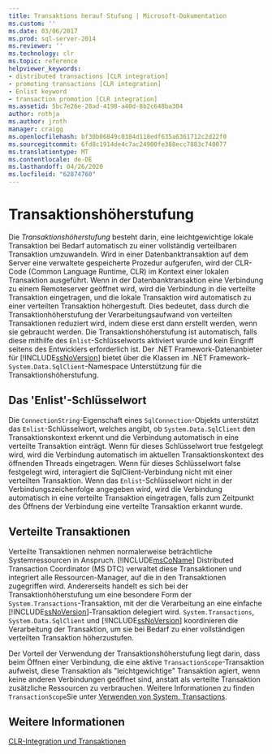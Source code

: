 ```yaml
---
title: Transaktions herauf Stufung | Microsoft-Dokumentation
ms.custom: ''
ms.date: 03/06/2017
ms.prod: sql-server-2014
ms.reviewer: ''
ms.technology: clr
ms.topic: reference
helpviewer_keywords:
- distributed transactions [CLR integration]
- promoting transactions [CLR integration]
- Enlist keyword
- transaction promotion [CLR integration]
ms.assetid: 5bc7e26e-28ad-4198-a40d-8b2c648ba304
author: rothja
ms.author: jroth
manager: craigg
ms.openlocfilehash: bf30b06849c0384d118edf635a6361712c2d22f0
ms.sourcegitcommit: 6fd8c1914de4c7ac24900fe388ecc7883c740077
ms.translationtype: MT
ms.contentlocale: de-DE
ms.lasthandoff: 04/26/2020
ms.locfileid: "62874760"
---
```

# <a name="transaction-promotion"></a>Transaktionshöherstufung
  Die *Transaktionshöherstufung* besteht darin, eine leichtgewichtige lokale Transaktion bei Bedarf automatisch zu einer vollständig verteilbaren Transaktion umzuwandeln. Wird in einer Datenbanktransaktion auf dem Server eine verwaltete gespeicherte Prozedur aufgerufen, wird der CLR-Code (Common Language Runtime, CLR) im Kontext einer lokalen Transaktion ausgeführt.  Wenn in der Datenbanktransaktion eine Verbindung zu einem Remoteserver geöffnet wird, wird die Verbindung in die verteilte Transaktion eingetragen, und die lokale Transaktion wird automatisch zu einer verteilten Transaktion höhergestuft. Dies bedeutet, dass durch die Transaktionhöherstufung der Verarbeitungsaufwand von verteilten Transaktionen reduziert wird, indem diese erst dann erstellt werden, wenn sie gebraucht werden. Die Transaktionshöherstufung ist automatisch, falls diese mithilfe des `Enlist`-Schlüsselworts aktiviert wurde und kein Eingriff seitens des Entwicklers erforderlich ist. Der .NET Framework-Datenanbieter für [!INCLUDE[ssNoVersion](../../includes/ssnoversion-md.md)] bietet über die Klassen im .NET Framework-`System.Data.SqlClient`-Namespace Unterstützung für die Transaktionshöherstufung.  
  
## <a name="the-enlist-keyword"></a>Das 'Enlist'-Schlüsselwort  
 Die `ConnectionString`-Eigenschaft eines `SqlConnection`-Objekts unterstützt das `Enlist`-Schlüsselwort, welches angibt, ob `System.Data.SqlClient` den Transaktionskontext erkennt und die Verbindung automatisch in eine verteilte Transaktion einträgt. Wenn für dieses Schlüsselwort true festgelegt wird, wird die Verbindung automatisch im aktuellen Transaktionskontext des öffnenden Threads eingetragen. Wenn für dieses Schlüsselwort false festgelegt wird, interagiert die SqlClient-Verbindung nicht mit einer verteilten Transaktion. Wenn das `Enlist`-Schlüsselwort nicht in der Verbindungszeichenfolge angegeben wird, wird die Verbindung automatisch in eine verteilte Transaktion eingetragen, falls zum Zeitpunkt des Öffnens der Verbindung eine verteilte Transaktion erkannt wurde.  
  
## <a name="distributed-transactions"></a>Verteilte Transaktionen  
 Verteilte Transaktionen nehmen normalerweise beträchtliche Systemressourcen in Anspruch. [!INCLUDE[msCoName](../../includes/msconame-md.md)] Distributed Transaction Coordinator (MS DTC) verwaltet diese Transaktionen und integriert alle Ressourcen-Manager, auf die in den Transaktionen zugegriffen wird. Andererseits handelt es sich bei der Transaktionhöherstufung um eine besondere Form der `System.Transactions`-Transaktion, mit der die Verarbeitung an eine einfache [!INCLUDE[ssNoVersion](../../includes/ssnoversion-md.md)]-Transaktion delegiert wird. `System.Transactions`, `System.Data.SqlClient` und [!INCLUDE[ssNoVersion](../../includes/ssnoversion-md.md)] koordinieren die Verarbeitung der Transaktion, um sie bei Bedarf zu einer vollständigen verteilten Transaktion höherzustufen.  
  
 Der Vorteil der Verwendung der Transaktionshöherstufung liegt darin, dass beim Öffnen einer Verbindung, die eine aktive `TransactionScope`-Transaktion aufweist, diese Transaktion als "leichtgewichtige" Transaktion agiert, wenn keine anderen Verbindungen geöffnet sind, anstatt als verteilte Transaktion zusätzliche Ressourcen zu verbrauchen. Weitere Informationen zu finden `TransactionScope`Sie unter [Verwenden von System. Transactions](../native-client-ole-db-transactions/transactions.md).  
  
## <a name="see-also"></a>Weitere Informationen  
 [CLR-Integration und Transaktionen](clr-integration-and-transactions.md)  
  
  
